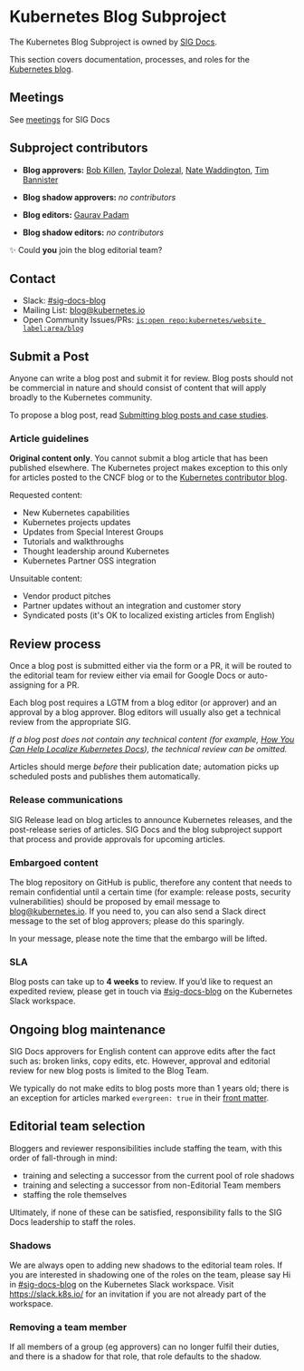 # Kubernetes Blog Subproject

The Kubernetes Blog Subproject is owned by [SIG Docs](https://github.com/kubernetes/community/tree/master/sig-docs).

This section covers documentation, processes, and roles for the [Kubernetes blog](https://kubernetes.io/blog/).

## Meetings

See [meetings](../README.md#meetings) for SIG Docs


## Subproject contributors

<!-- GitHub username alphabetical order -->
- **Blog approvers:** [Bob Killen](https://github.com/mrbobbytables), [Taylor Dolezal](https://github.com/onlydole),
  [Nate Waddington](https://github.com/nate-double-u), [Tim Bannister](https://github.com/sftim)

- **Blog shadow approvers:** _no contributors_

- **Blog editors:** [Gaurav Padam](https://github.com/Gauravpadam)

- **Blog shadow editors:** _no contributors_

✨ Could **you** join the blog editorial team?

## Contact

- Slack: [#sig-docs-blog](https://kubernetes.slack.com/messages/CJDHVD54J)
- Mailing List: [blog@kubernetes.io](mailto:blog@kubernetes.io)
- Open Community Issues/PRs: [`is:open repo:kubernetes/website label:area/blog`](https://github.com/issues?q=is%3Aopen+label%3Aarea%2Fblog+repo%3Akubernetes%2Fwebsite)

## Submit a Post

Anyone can write a blog post and submit it for review. Blog posts should not be commercial in nature and should consist of content that will apply broadly to the Kubernetes community.

To propose a blog post, read [Submitting blog posts and case studies](https://k8s.io/docs/contribute/new-content/blogs-case-studies/).

### Article guidelines

**Original content only**. You cannot submit a blog article that has been published elsewhere. The Kubernetes project
makes exception to this only for articles posted to the CNCF blog or to the [Kubernetes contributor blog](https://k8s.dev/blog/).

Requested content:

- New Kubernetes capabilities
- Kubernetes projects updates
- Updates from Special Interest Groups
- Tutorials and walkthroughs
- Thought leadership around Kubernetes
- Kubernetes Partner OSS integration

Unsuitable content:

- Vendor product pitches
- Partner updates without an integration and customer story
- Syndicated posts (it's OK to localized existing articles from English)

## Review process

Once a blog post is submitted either via the form or a PR, it will be routed to the editorial team for review either via email for Google Docs or auto-assigning for a PR.

Each blog post requires a LGTM from a blog editor (or approver) and an approval by a blog approver. Blog editors will usually also get a technical review from the appropriate SIG.

_If a blog post does not contain any technical content (for example, [How You Can Help Localize Kubernetes Docs](https://kubernetes.io/blog/2019/04/26/how-you-can-help-localize-kubernetes-docs/)), the technical review can be omitted._

Articles should merge _before_ their publication date; automation picks up scheduled posts and publishes them automatically.


### Release communications

SIG Release lead on blog articles to announce Kubernetes releases, and the post-release series of articles. SIG Docs and the blog subproject support
that process and provide approvals for upcoming articles.

### Embargoed content

The blog repository on GitHub is public, therefore any content that needs to remain confidential until a certain time (for example: release posts, security vulnerabilities) should be proposed by email message to [blog@kubernetes.io](mailto:blog@kubernetes.io). If you need to, you can also send a Slack direct message to the set of blog approvers; please do this sparingly.

In your message, please note the time that the embargo will be lifted.

### SLA

Blog posts can take up to **4 weeks** to review. If you’d like to request an expedited review, please get in touch via [#sig-docs-blog](https://app.slack.com/client/T09NY5SBT/CJDHVD54J) on the Kubernetes Slack workspace.

## Ongoing blog maintenance

SIG Docs approvers for English content can approve edits after the fact such as: broken links, copy edits, etc. However, approval and editorial review for new blog posts is limited to the Blog Team.

We typically do not make edits to blog posts more than 1 years old; there is an exception for articles marked `evergreen: true` in their
[front matter](https://gohugo.io/content-management/front-matter/).

## Editorial team selection

Bloggers and reviewer responsibilities include staffing the team, with this order of fall-through in mind:

- training and selecting a successor from the current pool of role shadows
- training and selecting a successor from non-Editorial Team members
- staffing the role themselves

Ultimately, if none of these can be satisfied, responsibility falls to the SIG Docs leadership to staff the roles.

### Shadows

We are always open to adding new shadows to the editorial team roles. If you are interested in shadowing one of the roles on the team, please say Hi in
[#sig-docs-blog](https://app.slack.com/client/T09NY5SBT/CJDHVD54J) on the Kubernetes Slack workspace. Visit https://slack.k8s.io/ for an invitation if you are not already part of the workspace.

### Removing a team member

If all members of a group (eg approvers) can no longer fulfil their duties, and there is a shadow for that role, that role defaults to the shadow.
